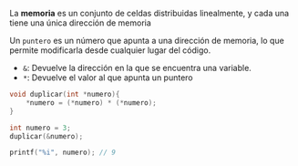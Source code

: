 La **memoria** es un conjunto de celdas distribuidas linealmente, y cada una tiene una única dirección de memoria

Un `puntero` es un número que apunta a una dirección de memoria, lo que permite modificarla desde cualquier lugar del código.

- `&`: Devuelve la dirección en la que se encuentra una variable.
- `*`: Devuelve el valor al que apunta un puntero

```c
void duplicar(int *numero){
	*numero = (*numero) * (*numero);
}

int numero = 3;
duplicar(&numero);

printf("%i", numero); // 9
```
